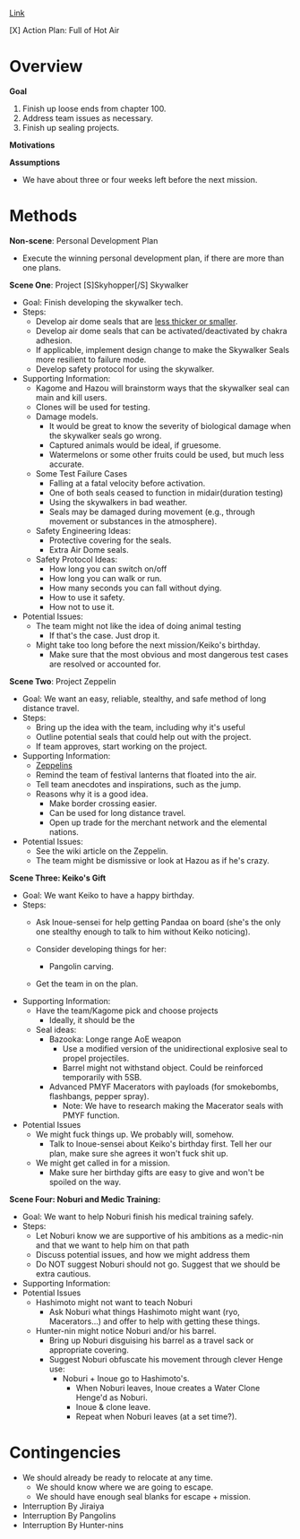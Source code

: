[Link](https://forums.sufficientvelocity.com/posts/7785509/)

[X] Action Plan: Full of Hot Air

Overview
===

**Goal**

1. Finish up loose ends from chapter 100.
2. Address team issues as necessary.
3. Finish up sealing projects.

**Motivations**

**Assumptions**

* We have about three or four weeks left before the next mission.

Methods
===
**Non-scene**: Personal Development Plan
* Execute the winning personal development plan, if there are more than one plans.

**Scene One**: Project [S]Skyhopper[/S] Skywalker

* Goal: Finish developing the skywalker tech.
* Steps:
    * Develop air dome seals that are [less thicker or smaller](https://forums.sufficientvelocity.com/posts/7781535/).
    * Develop air dome seals that can be activated/deactivated by chakra adhesion.
    * If applicable, implement design change to make the Skywalker Seals more resilient to failure mode.
    * Develop safety protocol for using the skywalker.
* Supporting Information:
    * Kagome and Hazou will brainstorm ways that the skywalker seal can main and kill users.
    * Clones will be used for testing.
    * Damage models.
      * It would be great to know the severity of biological damage when the skywalker seals go wrong.
      * Captured animals would be ideal, if gruesome.
      * Watermelons or some other fruits could be used, but much less accurate.
    * Some Test Failure Cases
      * Falling at a fatal velocity before activation.
      * One of both seals ceased to function in midair(duration testing)
      * Using the skywalkers in bad weather.
      * Seals may be damaged during movement (e.g., through movement or substances in the atmosphere).
    * Safety Engineering Ideas:
      * Protective covering for the seals.
      * Extra Air Dome seals.
    * Safety Protocol Ideas:
      * How long you can switch on/off
      * How long you can walk or run.
      * How many seconds you can fall without dying.
      * How to use it safety.
      * How not to use it.
* Potential Issues:
    * The team might not like the idea of doing animal testing
      * If that's the case. Just drop it.
    * Might take too long before the next mission/Keiko's birthday.
      * Make sure that the most obvious and most dangerous test cases are resolved or accounted for.

**Scene Two**: Project Zeppelin

  * Goal: We want an easy, reliable, stealthy, and safe method of long distance travel.   
  * Steps:
    * Bring up the idea with the team, including why it's useful
    * Outline potential seals that could help out with the project.
    * If team approves, start working on the project.  
  * Supporting Information:
    * [Zeppelins](http://markedfordeath.wikia.com/wiki/Zeppelin)
    * Remind the team of festival lanterns that floated into the air.
    * Tell team anecdotes and inspirations, such as the jump.
    * Reasons why it is a good idea.
      * Make border crossing easier.
      * Can be used for long distance travel.
      * Open up trade for the merchant network and the elemental nations.
  * Potential Issues:
    * See the wiki article on the Zeppelin.
    * The team might be dismissive or look at Hazou as if he's crazy.
      
    
**Scene Three: Keiko's Gift**

* Goal: We want Keiko to have a happy birthday.
* Steps:
    * Ask Inoue-sensei for help getting Pandaa on board (she's the only one stealthy enough to talk to him without Keiko noticing).
    * Consider developing things for her:
      
      * Pangolin carving.
    * Get the team in on the plan.
* Supporting Information:
   * Have the team/Kagome pick and choose projects
      * Ideally, it should be the 
   * Seal ideas:
      * Bazooka: Longe range AoE weapon
         * Use a modified version of the unidirectional explosive seal to propel projectiles.
         * Barrel might not withstand object. Could be reinforced temporarily with 5SB.
      * Advanced PMYF Macerators with payloads (for smokebombs, flashbangs, pepper spray).
        * Note: We have to research making the Macerator seals with PMYF function.
* Potential Issues
    * We might fuck things up. We probably will, somehow.
      * Talk to Inoue-sensei about Keiko's birthday first. Tell her our plan, make sure she agrees it won't fuck shit up.
    * We might get called in for a mission.
      * Make sure her birthday gifts are easy to give and won't be spoiled on the way.


**Scene Four: Noburi and Medic Training:**

* Goal: We want to help Noburi finish his medical training safely.
* Steps:
    * Let Noburi know we are supportive of his ambitions as a medic-nin and that we want to help him on that path
    * Discuss potential issues, and how we might address them
    * Do NOT suggest Noburi should not go. Suggest that we should be extra cautious.
* Supporting Information:
* Potential Issues
    * Hashimoto might not want to teach Noburi
      * Ask Noburi what things Hashimoto might want (ryo, Macerators...) and offer to help with getting these things.
    * Hunter-nin might notice Noburi and/or his barrel.
      * Bring up Noburi disguising his barrel as a travel sack or appropriate covering.
      * Suggest Noburi obfuscate his movement through clever Henge use:
        * Noburi + Inoue go to Hashimoto's.
          * When Noburi leaves, Inoue creates a Water Clone Henge'd as Noburi.
          * Inoue & clone leave.
          * Repeat when Noburi leaves (at a set time?).


Contingencies
===


* We should already be ready to relocate at any time. 
  * We should know where we are going to escape.
  * We should have enough seal blanks for escape + mission.
* Interruption By Jiraiya
* Interruption By Pangolins
* Interruption By Hunter-nins
